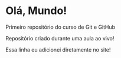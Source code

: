 # Olá, Mundo!
 Primeiro repositório do curso de Git e GitHub

 Repositório criado durante uma aula ao vivo!

Essa linha eu adicionei diretamente no site!
 

